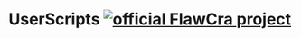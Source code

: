 # UserScripts [![official FlawCra project](https://badges.flawcra.cc/official_flat_square)](https://github.com/FlawCra)
